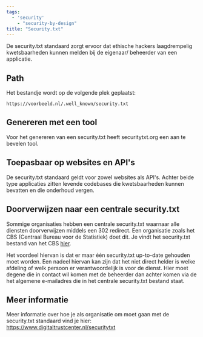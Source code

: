 ```yaml
---
tags:
  - 'security'
    - "security-by-design"
title: "Security.txt"
---
```


De security.txt standaard zorgt ervoor dat ethische hackers laagdrempelig kwetsbaarheden kunnen melden bij de eigenaar/ beheerder van een applicatie.

## Path

Het bestandje wordt op de volgende plek geplaatst:

`https://voorbeeld.nl/.well_known/security.txt`

## Genereren met een tool

Voor het genereren van een security.txt heeft securitytxt.org een aan te bevelen tool.

## Toepasbaar op websites en API's

De security.txt standaard geldt voor zowel websites als API's. Achter beide type applicaties zitten levende codebases die kwetsbaarheden kunnen bevatten en die onderhoud vergen.

## Doorverwijzen naar een centrale security.txt

Sommige organisaties hebben een centrale security.txt waarnaar alle diensten doorverwijzen middels een 302 redirect. Een organisatie zoals het CBS (Centraal Bureau voor de Statistiek) doet dit. Je vindt het security.txt bestand van het CBS [ hier](https://www.cbs.nl/.well-known/security.txt).

Het voordeel hiervan is dat er maar één security.txt up-to-date gehouden moet worden. Een nadeel hiervan kan zijn dat het niet direct helder is welke afdeling of welk persoon er verantwoordelijk is voor de dienst. Hier moet degene die in contact wil komen met de beheerder dan achter komen via de het algemene e-mailadres die in het centrale security.txt bestand staat.

## Meer informatie

Meer informatie over hoe je als organisatie om moet gaan met de security.txt standaard vind je hier:
https://www.digitaltrustcenter.nl/securitytxt
